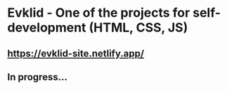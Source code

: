 # Evklid - One of the projects for self-development (HTML, CSS, JS)
## https://evklid-site.netlify.app/
## In progress...
